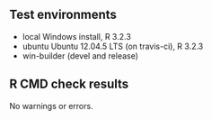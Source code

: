 ## Test environments
* local Windows install, R 3.2.3
* ubuntu Ubuntu 12.04.5 LTS (on travis-ci), R 3.2.3
* win-builder (devel and release)

## R CMD check results
No warnings or errors.
